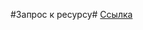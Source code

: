 #Запрос к ресурсу#
[Ссылка](https://raw.githubusercontent.com/netology-code/jd-homeworks/master/http/task1/cats)